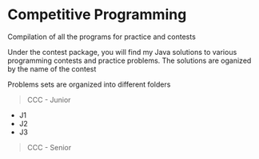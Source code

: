 # Competitive Programming

Compilation of all the programs for practice and contests

Under the contest package, you will find my Java solutions to various programming contests and practice problems. The solutions are oganized by the name of the contest

Problems sets are organized into different folders

  > CCC - Junior
  - J1
  - J2
  - J3
  
  > CCC - Senior
  
